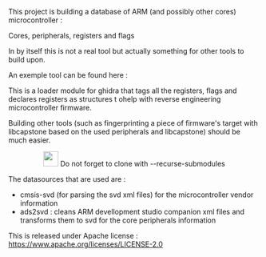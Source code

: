 This project is building a database of ARM (and possibly other cores) microcontroller :

Cores, peripherals, registers and flags

In by itself this is not a real tool but actually something for other tools to build upon.

An exemple tool can be found here :

This is a loader module for ghidra that tags all the registers,
flags and declares registers as structures t ohelp with reverse engineering
microcontroller firmware.

Building other tools (such as fingerprinting a piece of firmware's target with libcapstone based on the used peripherals and libcapstone) should be much easier.
<div style="text-align:center;">
<img src="https://upload.wikimedia.org/wikipedia/commons/c/c3/GHS-pictogram-exclam.svg" width="30em" height="30em"> Do not forget to clone with --recurse-submodules
</div>


The datasources that are used are :
- cmsis-svd (for parsing the svd xml files) for the microcontroller vendor information
- ads2svd : cleans ARM devellopment studio companion xml files and transforms them to svd for the core peripherals information

This is released under Apache license : https://www.apache.org/licenses/LICENSE-2.0